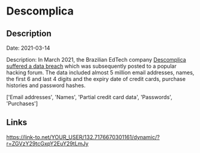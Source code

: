 # Descomplica

## Description

Date: 2021-03-14

Description:
In March 2021, the Brazilian EdTech company <a href="https://atendimento.descomplica.com.br/hc/pt-br/articles/1500003993042-FAQ-Ataque-cibern%C3%A9tico-14-03" target="_blank" rel="noopener">Descomplica suffered a data breach</a> which was subsequently posted to a popular hacking forum. The data included almost 5 million email addresses, names, the first 6 and last 4 digits and the expiry date of credit cards, purchase histories and password hashes.


['Email addresses', 'Names', 'Partial credit card data', 'Passwords', 'Purchases']

## Links

https://link-to.net/YOUR_USER/132.7176670301161/dynamic/?r=ZGVzY29tcGxpY2EuY29tLmJy